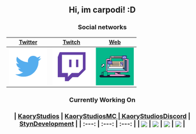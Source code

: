 <h2 align="center">Hi, im carpodi! :D</h2>

</hr>

<h3 align="center">Social networks</h3>

<div align="center">

| <a href="https://twitter.com/carpodii" target="_blank">**Twitter**</a> | <a href="https:/twitch.tv/carpodi" target="_blank">**Twitch** | <a href="https://carpodi.github.io/me" target="_blank">**Web**</a> | 
| :---: | :---: | :---: | 
| <img align='center' src='https://raw.githubusercontent.com/Carpodi/carpodi/main/images/Twitter.png' height='100px'> | <img align='center' src='https://raw.githubusercontent.com/Carpodi/carpodi/main/images/Twitch.png' height='100px'> | <img align='center' src='https://raw.githubusercontent.com/Carpodi/carpodi/main/images/website.png' height='100px'>                                    
</div>
 <div align="center">
 <h3 align="center">Currently Working On<h3>

<div align="center">

| <a href="https://kaorystudios.xyz" target="_blank">**KaoryStudios**</a> | <a href="https:/kaorystudios.xyz/minecraftdev" target="_blank">**KaoryStudiosMC** | <a href="https://kaorystudiosdiscord.github.io/" target="_blank">**KaoryStudiosDiscord**</a> | <a href="stynbot.xyz" target="_blank">**StynDevelopment**</a> | 
| :---: | :---: | :---: | 
| <img align='center' src='https://avatars.githubusercontent.com/u/104711285?s=400&u=c002964232f085b1f470d73b2163ebe047bb5c05&v=4' height='100px'> | <img align='center' src='https://avatars.githubusercontent.com/u/104711285?s=400&u=c002964232f085b1f470d73b2163ebe047bb5c05&v=4' height='100px'> | <img align='center' src='https://avatars.githubusercontent.com/u/104711285?s=400&u=c002964232f085b1f470d73b2163ebe047bb5c05&v=4' height='100px'> | <img align='center' src='https://avatars.githubusercontent.com/u/104702051?s=400&u=283949bd098e95415d5102bbe0c117644d19554a&v=4' height='100px'> | 
